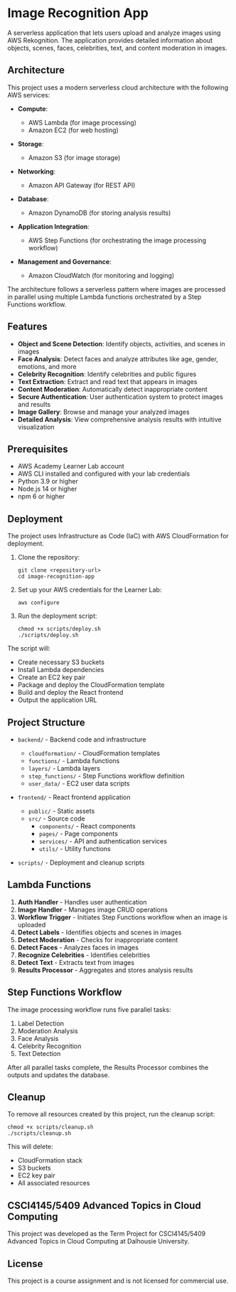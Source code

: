 # Image Recognition App

A serverless application that lets users upload and analyze images using AWS Rekognition. The application provides detailed information about objects, scenes, faces, celebrities, text, and content moderation in images.

## Architecture

This project uses a modern serverless cloud architecture with the following AWS services:

- **Compute**:
  - AWS Lambda (for image processing)
  - Amazon EC2 (for web hosting)

- **Storage**:
  - Amazon S3 (for image storage)

- **Networking**:
  - Amazon API Gateway (for REST API)

- **Database**:
  - Amazon DynamoDB (for storing analysis results)

- **Application Integration**:
  - AWS Step Functions (for orchestrating the image processing workflow)

- **Management and Governance**:
  - Amazon CloudWatch (for monitoring and logging)

The architecture follows a serverless pattern where images are processed in parallel using multiple Lambda functions orchestrated by a Step Functions workflow.

## Features

- **Object and Scene Detection**: Identify objects, activities, and scenes in images
- **Face Analysis**: Detect faces and analyze attributes like age, gender, emotions, and more
- **Celebrity Recognition**: Identify celebrities and public figures
- **Text Extraction**: Extract and read text that appears in images
- **Content Moderation**: Automatically detect inappropriate content
- **Secure Authentication**: User authentication system to protect images and results
- **Image Gallery**: Browse and manage your analyzed images
- **Detailed Analysis**: View comprehensive analysis results with intuitive visualization

## Prerequisites

- AWS Academy Learner Lab account
- AWS CLI installed and configured with your lab credentials
- Python 3.9 or higher
- Node.js 14 or higher
- npm 6 or higher

## Deployment

The project uses Infrastructure as Code (IaC) with AWS CloudFormation for deployment.

1. Clone the repository:
   ```
   git clone <repository-url>
   cd image-recognition-app
   ```

2. Set up your AWS credentials for the Learner Lab:
   ```
   aws configure
   ```

3. Run the deployment script:
   ```
   chmod +x scripts/deploy.sh
   ./scripts/deploy.sh
   ```

The script will:
- Create necessary S3 buckets
- Install Lambda dependencies
- Create an EC2 key pair
- Package and deploy the CloudFormation template
- Build and deploy the React frontend
- Output the application URL

## Project Structure

- `backend/` - Backend code and infrastructure
  - `cloudformation/` - CloudFormation templates
  - `functions/` - Lambda functions
  - `layers/` - Lambda layers
  - `step_functions/` - Step Functions workflow definition
  - `user_data/` - EC2 user data scripts

- `frontend/` - React frontend application
  - `public/` - Static assets
  - `src/` - Source code
    - `components/` - React components
    - `pages/` - Page components
    - `services/` - API and authentication services
    - `utils/` - Utility functions

- `scripts/` - Deployment and cleanup scripts

## Lambda Functions

1. **Auth Handler** - Handles user authentication
2. **Image Handler** - Manages image CRUD operations
3. **Workflow Trigger** - Initiates Step Functions workflow when an image is uploaded
4. **Detect Labels** - Identifies objects and scenes in images
5. **Detect Moderation** - Checks for inappropriate content
6. **Detect Faces** - Analyzes faces in images
7. **Recognize Celebrities** - Identifies celebrities
8. **Detect Text** - Extracts text from images
9. **Results Processor** - Aggregates and stores analysis results

## Step Functions Workflow

The image processing workflow runs five parallel tasks:
1. Label Detection
2. Moderation Analysis
3. Face Analysis
4. Celebrity Recognition
5. Text Detection

After all parallel tasks complete, the Results Processor combines the outputs and updates the database.

## Cleanup

To remove all resources created by this project, run the cleanup script:

```
chmod +x scripts/cleanup.sh
./scripts/cleanup.sh
```

This will delete:
- CloudFormation stack
- S3 buckets
- EC2 key pair
- All associated resources

## CSCI4145/5409 Advanced Topics in Cloud Computing

This project was developed as the Term Project for CSCI4145/5409 Advanced Topics in Cloud Computing at Dalhousie University.

## License

This project is a course assignment and is not licensed for commercial use.